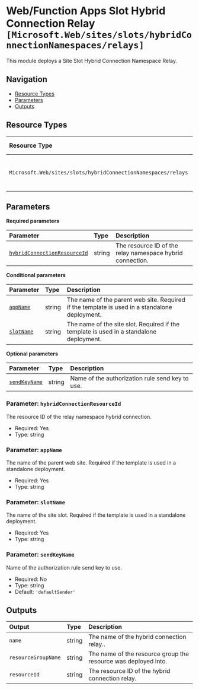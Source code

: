 # Web/Function Apps Slot Hybrid Connection Relay `[Microsoft.Web/sites/slots/hybridConnectionNamespaces/relays]`

This module deploys a Site Slot Hybrid Connection Namespace Relay.

## Navigation

- [Resource Types](#Resource-Types)
- [Parameters](#Parameters)
- [Outputs](#Outputs)

## Resource Types

| Resource Type | API Version | References |
| :-- | :-- | :-- |
| `Microsoft.Web/sites/slots/hybridConnectionNamespaces/relays` | 2024-04-01 | <ul style="padding-left: 0px;"><li>[AzAdvertizer](https://www.azadvertizer.net/azresourcetypes/microsoft.web_sites_slots_hybridconnectionnamespaces_relays.html)</li><li>[Template reference](https://learn.microsoft.com/en-us/azure/templates/Microsoft.Web/2024-04-01/sites/slots/hybridConnectionNamespaces/relays)</li></ul> |

## Parameters

**Required parameters**

| Parameter | Type | Description |
| :-- | :-- | :-- |
| [`hybridConnectionResourceId`](#parameter-hybridconnectionresourceid) | string | The resource ID of the relay namespace hybrid connection. |

**Conditional parameters**

| Parameter | Type | Description |
| :-- | :-- | :-- |
| [`appName`](#parameter-appname) | string | The name of the parent web site. Required if the template is used in a standalone deployment. |
| [`slotName`](#parameter-slotname) | string | The name of the site slot. Required if the template is used in a standalone deployment. |

**Optional parameters**

| Parameter | Type | Description |
| :-- | :-- | :-- |
| [`sendKeyName`](#parameter-sendkeyname) | string | Name of the authorization rule send key to use. |

### Parameter: `hybridConnectionResourceId`

The resource ID of the relay namespace hybrid connection.

- Required: Yes
- Type: string

### Parameter: `appName`

The name of the parent web site. Required if the template is used in a standalone deployment.

- Required: Yes
- Type: string

### Parameter: `slotName`

The name of the site slot. Required if the template is used in a standalone deployment.

- Required: Yes
- Type: string

### Parameter: `sendKeyName`

Name of the authorization rule send key to use.

- Required: No
- Type: string
- Default: `'defaultSender'`

## Outputs

| Output | Type | Description |
| :-- | :-- | :-- |
| `name` | string | The name of the hybrid connection relay.. |
| `resourceGroupName` | string | The name of the resource group the resource was deployed into. |
| `resourceId` | string | The resource ID of the hybrid connection relay. |
